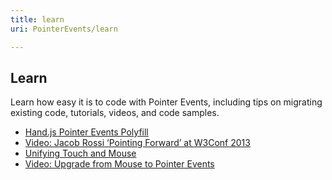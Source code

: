 ```yaml
---
title: learn
uri: PointerEvents/learn

---
```

## Learn

Learn how easy it is to code with Pointer Events, including tips on migrating existing code, tutorials, videos, and code samples.

-   [Hand.js Pointer Events Polyfill](http://blogs.msdn.com/b/eternalcoding/archive/2013/01/16/hand-js-a-polyfill-for-supporting-pointer-events-on-every-browser.aspx)
-   [Video: Jacob Rossi ‘Pointing Forward’ at W3Conf 2013](http://www.youtube.com/watch?v=SCfVn4JY5yk)
-   [Unifying Touch and Mouse](http://blogs.msdn.com/b/davrous/archive/2013/02/20/handling-touch-in-your-html5-apps-thanks-to-the-pointer-events-of-ie10-and-windows-8.aspx)
-   [Video: Upgrade from Mouse to Pointer Events](http://channel9.msdn.com/posts/Easy-Multi-touch-Web-Apps-Upgrade-From-Mouse-to-Pointer-Events)
